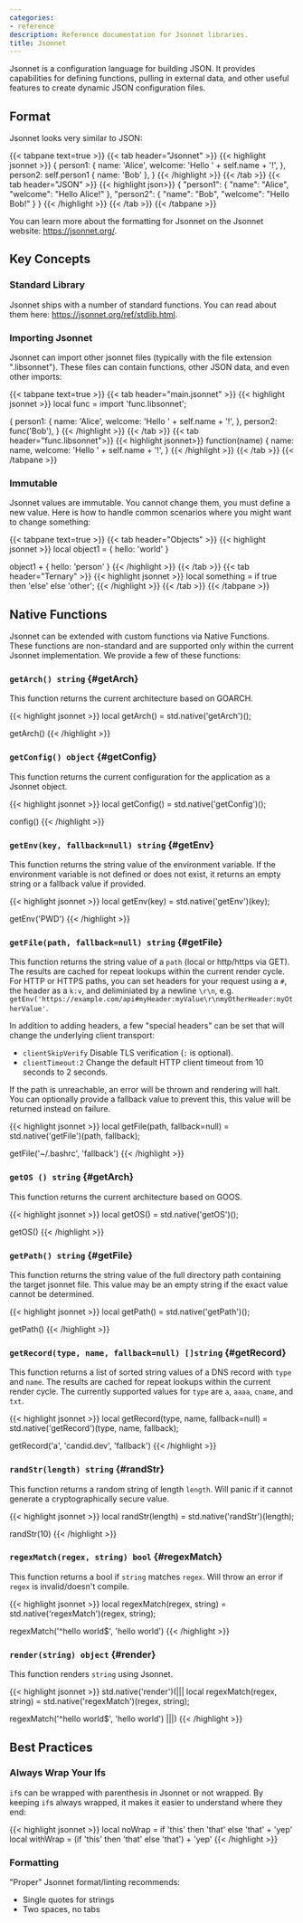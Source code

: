 ```yaml
---
categories:
- reference
description: Reference documentation for Jsonnet libraries.
title: Jsonnet
---
```


Jsonnet is a configuration language for building JSON.  It provides capabilities for defining functions, pulling in external data, and other useful features to create dynamic JSON configuration files.

## Format

Jsonnet looks very similar to JSON:

{{< tabpane text=true >}}
{{< tab header="Jsonnet" >}}
{{< highlight jsonnet >}}
{
  person1: {
    name: 'Alice',
    welcome: 'Hello ' + self.name + '!',
  },
  person2: self.person1 { name: 'Bob' },
}
{{< /highlight >}}
{{< /tab >}}
{{< tab header="JSON" >}}
{{< highlight json>}}
{
  "person1": {
    "name": "Alice",
    "welcome": "Hello Alice!"
  },
  "person2": {
    "name": "Bob",
    "welcome": "Hello Bob!"
  }
}
{{< /highlight >}}
{{< /tab >}}
{{< /tabpane >}}

You can learn more about the formatting for Jsonnet on the Jsonnet website: https://jsonnet.org/.

## Key Concepts

### Standard Library

Jsonnet ships with a number of standard functions.  You can read about them here: https://jsonnet.org/ref/stdlib.html.

### Importing Jsonnet

Jsonnet can import other jsonnet files (typically with the file extension ".libsonnet").  These files can contain functions, other JSON data, and even other imports:


{{< tabpane text=true >}}
{{< tab header="main.jsonnet" >}}
{{< highlight jsonnet >}}
local func = import 'func.libsonnet';

{
  person1: {
    name: 'Alice',
    welcome: 'Hello ' + self.name + '!',
  },
  person2: func('Bob'),
}
{{< /highlight >}}
{{< /tab >}}
{{< tab header="func.libsonnet">}}
{{< highlight jsonnet>}}
function(name)
  {
    name: name,
    welcome: 'Hello ' + self.name + '!',
  }
{{< /highlight >}}
{{< /tab >}}
{{< /tabpane >}}

### Immutable

Jsonnet values are immutable.  You cannot change them, you must define a new value.  Here is how to handle common scenarios where you might want to change something:

{{< tabpane text=true >}}
{{< tab header="Objects" >}}
{{< highlight jsonnet >}}
local object1 = {
  hello: 'world'
}

object1 + {
  hello: 'person'
}
{{< /highlight >}}
{{< /tab >}}
{{< tab header="Ternary" >}}
{{< highlight jsonnet >}}
local something = if true then 'else' else 'other';
{{< /highlight >}}
{{< /tab >}}
{{< /tabpane >}}

## Native Functions

Jsonnet can be extended with custom functions via Native Functions.  These functions are non-standard and are supported only within the current Jsonnet implementation.  We provide a few of these functions:

### `getArch() string` {#getArch}

This function returns the current architecture based on GOARCH.

{{< highlight jsonnet >}}
local getArch() = std.native('getArch')();

getArch()
{{< /highlight >}}

### `getConfig() object` {#getConfig}

This function returns the current configuration for the application as a Jsonnet object.

{{< highlight jsonnet >}}
local getConfig() = std.native('getConfig')();

config()
{{< /highlight >}}

### `getEnv(key, fallback=null) string` {#getEnv}

This function returns the string value of the environment variable.  If the environment variable is not defined or does not exist, it returns an empty string or a fallback value if provided.

{{< highlight jsonnet >}}
local getEnv(key) = std.native('getEnv')(key);

getEnv('PWD')
{{< /highlight >}}

### `getFile(path, fallback=null) string`  {#getFile}

This function returns the string value of a `path` (local or http/https via GET).  The results are cached for repeat lookups within the current render cycle.  For HTTP or HTTPS paths, you can set headers for your request using a `#`, the header as a `k:v`, and deliminiated by a newline `\r\n`, e.g. `getEnv('https://example.com/api#myHeader:myValue\r\nmyOtherHeader:myOtherValue'`.

In addition to adding headers, a few "special headers" can be set that will change the underlying client transport:

- `clientSkipVerify` Disable TLS verification (`:` is optional).
- `clientTimeout:2` Change the default HTTP client timeout from 10 seconds to 2 seconds.

If the path is unreachable, an error will be thrown and rendering will halt.  You can optionally provide a fallback value to prevent this, this value will be returned instead on failure.

{{< highlight jsonnet >}}
local getFile(path, fallback=null) = std.native('getFile')(path, fallback);

getFile('~/.bashrc', 'fallback')
{{< /highlight >}}

### `getOS () string` {#getArch}

This function returns the current architecture based on GOOS.

{{< highlight jsonnet >}}
local getOS() = std.native('getOS')();

getOS()
{{< /highlight >}}


### `getPath() string` {#getFile}

This function returns the string value of the full directory path containing the target jsonnet file.  This value may be an empty string if the exact value cannot be determined.

{{< highlight jsonnet >}}
local getPath() = std.native('getPath')();

getPath()
{{< /highlight >}}

### `getRecord(type, name, fallback=null) []string` {#getRecord}

This function returns a list of sorted string values of a DNS record with `type` and `name`.  The results are cached for repeat lookups within the current render cycle.  The currently supported values for  `type` are `a`, `aaaa`, `cname`, and `txt`.

{{< highlight jsonnet >}}
local getRecord(type, name, fallback=null) = std.native('getRecord')(type, name, fallback);

getRecord('a', 'candid.dev', 'fallback')
{{< /highlight >}}

### `randStr(length) string` {#randStr}

This function returns a random string of length `length`.  Will panic if it cannot generate a cryptographically secure value.

{{< highlight jsonnet >}}
local randStr(length) = std.native('randStr')(length);

randStr(10)
{{< /highlight >}}

### `regexMatch(regex, string) bool` {#regexMatch}

This function returns a bool if `string` matches `regex`.  Will throw an error if `regex` is invalid/doesn't compile.

{{< highlight jsonnet >}}
local regexMatch(regex, string) = std.native('regexMatch')(regex, string);

regexMatch('^hello world$', 'hello world')
{{< /highlight >}}

### `render(string) object` {#render}

This function renders `string` using Jsonnet.

{{< highlight jsonnet >}}
std.native('render')(|||
  local regexMatch(regex, string) = std.native('regexMatch')(regex, string);

  regexMatch('^hello world$', 'hello world')
|||)
{{< /highlight >}}

## Best Practices

### Always Wrap Your Ifs

`if`s can be wrapped with parenthesis in Jsonnet or not wrapped.  By keeping `if`s always wrapped, it makes it easier to understand where they end:

{{< highlight jsonnet >}}
local noWrap = if 'this' then 'that' else 'that' + 'yep'
local withWrap = (if 'this' then 'that' else 'that') + 'yep'
{{< /highlight >}}

### Formatting

"Proper" Jsonnet format/linting recommends:

- Single quotes for strings
- Two spaces, no tabs
